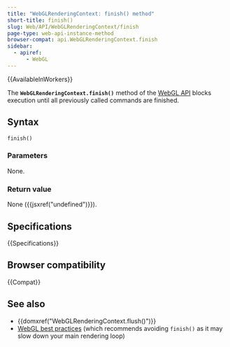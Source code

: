 ```yaml
---
title: "WebGLRenderingContext: finish() method"
short-title: finish()
slug: Web/API/WebGLRenderingContext/finish
page-type: web-api-instance-method
browser-compat: api.WebGLRenderingContext.finish
sidebar:
  - apiref:
      - WebGL
---
```


{{AvailableInWorkers}}

The **`WebGLRenderingContext.finish()`** method of the [WebGL API](/en-US/docs/Web/API/WebGL_API) blocks execution until all
previously called commands are finished.

## Syntax

```js-nolint
finish()
```

### Parameters

None.

### Return value

None ({{jsxref("undefined")}}).

## Specifications

{{Specifications}}

## Browser compatibility

{{Compat}}

## See also

- {{domxref("WebGLRenderingContext.flush()")}}
- [WebGL best practices](/en-US/docs/Web/API/WebGL_API/WebGL_best_practices) (which recommends avoiding `finish()` as it may slow down
  your main rendering loop)
